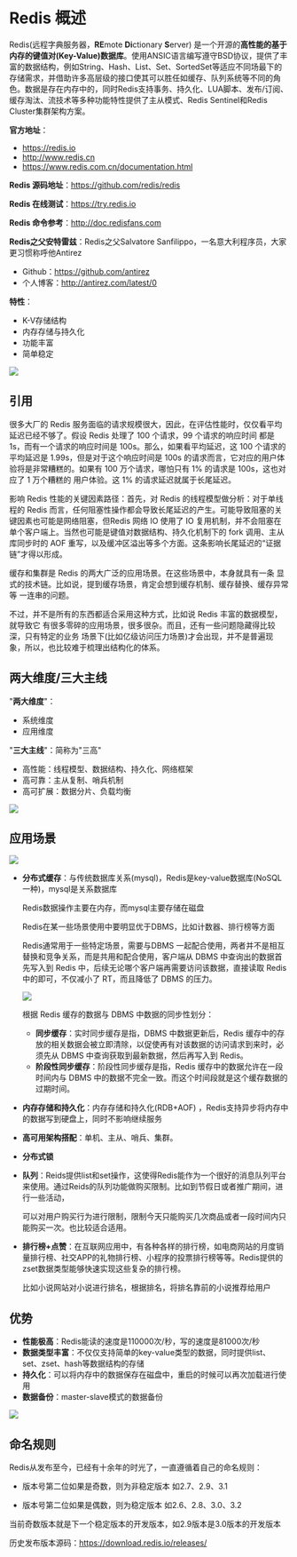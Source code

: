 # Redis 概述

Redis(远程字典服务器，**RE**mote **Di**ctionary **S**erver) 是一个开源的**高性能的基于内存的键值对(Key-Value)数据库**。使用ANSIC语言编写遵守BSD协议，提供了丰富的数据结构，例如String、Hash、List、Set、SortedSet等适应不同场最下的存储需求，并借助许多高层级的接口使其可以胜任如缓存、队列系统等不同的角色。数据是存在内存中的，同时Redis支持事务、持久化、LUA脚本、发布/订阅、缓存淘汰、流技术等多种功能特性提供了主从模式、Redis Sentinel和Redis Cluster集群架构方案。

**官方地址**：

- https://redis.io
- http://www.redis.cn
- https://www.redis.com.cn/documentation.html

**Redis 源码地址**：https://github.com/redis/redis

**Redis 在线测试**：https://try.redis.io

**Redis 命令参考**：http://doc.redisfans.com

**Redis之父安特雷兹**：Redis之父Salvatore Sanfilippo，一名意大利程序员，大家更习惯称呼他Antirez

- Github：https://github.com/antirez
- 个人博客：http://antirez.com/latest/0

**特性**：

- K-V存储结构
- 内存存储与持久化
- 功能丰富
- 简单稳定

![](https://fastly.jsdelivr.net/gh/LetengZzz/img@main/tc2/img%E4%B8%8B%E8%BD%BD%20.png)

## 引用

很多大厂的 Redis 服务面临的请求规模很大，因此，在评估性能时，仅仅看平均延迟已经不够了。假设 Redis 处理了 100 个请求，99 个请求的响应时间 都是 1s，而有一个请求的响应时间是 100s。那么，如果看平均延迟，这 100 个请求的平均延迟是 1.99s，但是对于这个响应时间是 100s 的请求而言，它对应的用户体验将是非常糟糕的。如果有 100 万个请求，哪怕只有 1% 的请求是 100s，这也对应了 1 万个糟糕的 用户体验。这 1% 的请求延迟就属于长尾延迟。

影响 Redis 性能的关键因素路径：首先，对 Redis 的线程模型做分析：对于单线程的 Redis 而言，任何阻塞性操作都会导致长尾延迟的产生。可能导致阻塞的关键因素也可能是网络阻塞，但Redis 网络 IO 使用了 IO 复用机制，并不会阻塞在单个客户端上。当然也可能是键值对数据结构、持久化机制下的 fork 调用、主从库同步时的 AOF 重写，以及缓冲区溢出等多个方面。这条影响长尾延迟的“证据 链”才得以形成。

缓存和集群是 Redis 的两大广泛的应用场景。在这些场景中，本身就具有一条 显式的技术链。比如说，提到缓存场景，肯定会想到缓存机制、缓存替换、缓存异常等 一连串的问题。

不过，并不是所有的东西都适合采用这种方式，比如说 Redis 丰富的数据模型，就导致它 有很多零碎的应用场景，很多很杂。而且，还有一些问题隐藏得比较深，只有特定的业务 场景下(比如亿级访问压力场景)才会出现，并不是普遍现象，所以，也比较难于梳理出结构化的体系。

## 两大维度/三大主线

"**两大维度**"：

- 系统维度
- 应用维度

"**三大主线**"：简称为"三高"

- 高性能：线程模型、数据结构、持久化、网络框架
- 高可靠：主从复制、哨兵机制
- 高可扩展：数据分片、负载均衡

![](https://fastly.jsdelivr.net/gh/LetengZzz/img@main/tc2/img%E4%B8%8B%E8%BD%BD.jpeg)

## 应用场景

![](https://fastly.jsdelivr.net/gh/LetengZzz/img@main/tc2/img%E4%B8%8B%E8%BD%BD-9914224.png)

- **分布式缓存**：与传统数据库关系(mysql)，Redis是key-value数据库(NoSQL一种)，mysql是关系数据库

  Redis数据操作主要在内存，而mysql主要存储在磁盘

  Redis在某一些场景使用中要明显优于DBMS，比如计数器、排行榜等方面

  Redis通常用于一些特定场景，需要与DBMS 一起配合使用，两者并不是相互替换和竞争关系，而是共用和配合使用，客户端从 DBMS 中查询出的数据首先写入到 Redis 中，后续无论哪个客户端再需要访问该数据，直接读取 Redis 中的即可，不仅减小了 RT，而且降低了 DBMS 的压力。

  ![](https://fastly.jsdelivr.net/gh/LetengZzz/img@main/tc2/img%E4%B8%8B%E8%BD%BD.png)

  根据 Redis 缓存的数据与 DBMS 中数据的同步性划分：

  - **同步缓存**：实时同步缓存是指，DBMS 中数据更新后，Redis 缓存中的存放的相关数据会被立即清除，以促使再有对该数据的访问请求到来时，必须先从 DBMS 中查询获取到最新数据，然后再写入到 Redis。
  - **阶段性同步缓存**：阶段性同步缓存是指，Redis 缓存中的数据允许在一段时间内与 DBMS 中的数据不完全一致。而这个时间段就是这个缓存数据的过期时间。

- **内存存储和持久化**：内存存储和持久化(RDB+AOF) ，Redis支持异步将内存中的数据写到硬盘上，同时不影响继续服务

- **高可用架构搭配**：单机、主从、哨兵、集群。

- **分布式锁**

- **队列**：Reids提供list和set操作，这使得Redis能作为一个很好的消息队列平台来使用。通过Reids的队列功能做购买限制。比如到节假日或者推广期间，进行一些活动，

  可以对用户购买行为进行限制，限制今天只能购买几次商品或者一段时间内只能购买一次。也比较适合适用。

- **排行榜+点赞**：在互联网应用中，有各种各样的排行榜，如电商网站的月度销量排行榜、社交APP的礼物排行榜、小程序的投票排行榜等等。Redis提供的zset数据类型能够快速实现这些复杂的排行榜。

  比如小说网站对小说进行排名，根据排名，将排名靠前的小说推荐给用户

## 优势

- **性能极高**：Redis能读的速度是110000次/秒，写的速度是81000次/秒
- **数据类型丰富**：不仅仅支持简单的key-value类型的数据，同时提供list、set、zset、hash等数据结构的存储
- **持久化**：可以将内存中的数据保存在磁盘中，重启的时候可以再次加载进行使用
- **数据备份**：master-slave模式的数据备份

![](https://fastly.jsdelivr.net/gh/LetengZzz/img@main/tc2/img202404072217680.png)

## 命名规则

Redis从发布至今，已经有十余年的时光了，一直遵循着自己的命名规则：

- 版本号第二位如果是奇数，则为非稳定版本 如2.7、2.9、3.1

- 版本号第二位如果是偶数，则为稳定版本 如2.6、2.8、3.0、3.2

当前奇数版本就是下一个稳定版本的开发版本，如2.9版本是3.0版本的开发版本

 历史发布版本源码：https://download.redis.io/releases/
